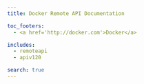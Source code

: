 ```yaml
---
title: Docker Remote API Documentation

toc_footers:
  - <a href='http://docker.com'>Docker</a>

includes:
  - remoteapi
  - apiv120

search: true
---
```




